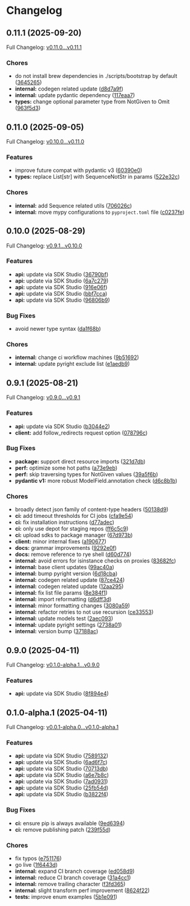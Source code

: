 # Changelog

## 0.11.1 (2025-09-20)

Full Changelog: [v0.11.0...v0.11.1](https://github.com/rsky/x-ray-webhook-python/compare/v0.11.0...v0.11.1)

### Chores

* do not install brew dependencies in ./scripts/bootstrap by default ([3645265](https://github.com/rsky/x-ray-webhook-python/commit/364526564b9e95e50cc010a3e06ab6c01962c13b))
* **internal:** codegen related update ([d8d7a9f](https://github.com/rsky/x-ray-webhook-python/commit/d8d7a9f7b9ce068997250b0cbf46014ffec2e6f0))
* **internal:** update pydantic dependency ([117eaa7](https://github.com/rsky/x-ray-webhook-python/commit/117eaa7329a5d5652cb817f79b31904426a81a9c))
* **types:** change optional parameter type from NotGiven to Omit ([963f5d3](https://github.com/rsky/x-ray-webhook-python/commit/963f5d3323393aa3da3fdcea631cd281a8371e36))

## 0.11.0 (2025-09-05)

Full Changelog: [v0.10.0...v0.11.0](https://github.com/rsky/x-ray-webhook-python/compare/v0.10.0...v0.11.0)

### Features

* improve future compat with pydantic v3 ([60390e0](https://github.com/rsky/x-ray-webhook-python/commit/60390e0cfeaee7ce6f455f2d6a2277bee5afd209))
* **types:** replace List[str] with SequenceNotStr in params ([522e32c](https://github.com/rsky/x-ray-webhook-python/commit/522e32c1bd25f78f5f4dc954cab5142f074e2a74))


### Chores

* **internal:** add Sequence related utils ([706026c](https://github.com/rsky/x-ray-webhook-python/commit/706026cad12bdb64019990bce917a8aecbbe8032))
* **internal:** move mypy configurations to `pyproject.toml` file ([c0237fe](https://github.com/rsky/x-ray-webhook-python/commit/c0237fe12ab93a0922cffc520095a67d53be5c88))

## 0.10.0 (2025-08-29)

Full Changelog: [v0.9.1...v0.10.0](https://github.com/rsky/x-ray-webhook-python/compare/v0.9.1...v0.10.0)

### Features

* **api:** update via SDK Studio ([36790bf](https://github.com/rsky/x-ray-webhook-python/commit/36790bf3543a83bdecd188a0041f8d4bac023ae7))
* **api:** update via SDK Studio ([6a7c279](https://github.com/rsky/x-ray-webhook-python/commit/6a7c279609077da4af1200da4ffe9c5027154222))
* **api:** update via SDK Studio ([916e06f](https://github.com/rsky/x-ray-webhook-python/commit/916e06f039cef726567ea31f2312b2545abb86a7))
* **api:** update via SDK Studio ([bbf7cca](https://github.com/rsky/x-ray-webhook-python/commit/bbf7cca5919c37c28b46e50ff652b45735521063))
* **api:** update via SDK Studio ([96806b9](https://github.com/rsky/x-ray-webhook-python/commit/96806b9102d7ef26db5fa00919d32e929adfbe74))


### Bug Fixes

* avoid newer type syntax ([da1f68b](https://github.com/rsky/x-ray-webhook-python/commit/da1f68b3a8230a97ab4986fb273c943602f4224b))


### Chores

* **internal:** change ci workflow machines ([9b51692](https://github.com/rsky/x-ray-webhook-python/commit/9b51692a72360907e06d0e4564aa60d52e099069))
* **internal:** update pyright exclude list ([e1aedb9](https://github.com/rsky/x-ray-webhook-python/commit/e1aedb96a55051d1053af48304caa7a4e3818ae2))

## 0.9.1 (2025-08-21)

Full Changelog: [v0.9.0...v0.9.1](https://github.com/rsky/x-ray-webhook-python/compare/v0.9.0...v0.9.1)

### Features

* **api:** update via SDK Studio ([b3044e2](https://github.com/rsky/x-ray-webhook-python/commit/b3044e24f1feda909d0930a261ab36b8085972d8))
* **client:** add follow_redirects request option ([078796c](https://github.com/rsky/x-ray-webhook-python/commit/078796c9280d60feaaffda5844aaa3c1d24b0b55))


### Bug Fixes

* **package:** support direct resource imports ([321d7db](https://github.com/rsky/x-ray-webhook-python/commit/321d7dbd4a3b24385b6a6736bcbe8e2df844f857))
* **perf:** optimize some hot paths ([a73e9eb](https://github.com/rsky/x-ray-webhook-python/commit/a73e9ebc14898c6de937530a1083dbff6bb68452))
* **perf:** skip traversing types for NotGiven values ([39a5f6b](https://github.com/rsky/x-ray-webhook-python/commit/39a5f6bd8615d0db29d0ae571e1bf8f5cb538c74))
* **pydantic v1:** more robust ModelField.annotation check ([d6c8b1b](https://github.com/rsky/x-ray-webhook-python/commit/d6c8b1b93cd75c002e1ca6139c7bb4d3cd48a83b))


### Chores

* broadly detect json family of content-type headers ([50138d9](https://github.com/rsky/x-ray-webhook-python/commit/50138d95e88a8f3ca873fd8809ffd44e159355fa))
* **ci:** add timeout thresholds for CI jobs ([cfa9e54](https://github.com/rsky/x-ray-webhook-python/commit/cfa9e5422a7f6c7f270c7ea360b2bf42d0c36af7))
* **ci:** fix installation instructions ([d77adec](https://github.com/rsky/x-ray-webhook-python/commit/d77adecda9578814a036acf4f7b4005c5db0ec59))
* **ci:** only use depot for staging repos ([ff6c5c9](https://github.com/rsky/x-ray-webhook-python/commit/ff6c5c9e66477bb7e62441e695f00897f5e0cb34))
* **ci:** upload sdks to package manager ([67d973b](https://github.com/rsky/x-ray-webhook-python/commit/67d973bbbe00bb435b97eedd4bd791d613563fc5))
* **client:** minor internal fixes ([a190677](https://github.com/rsky/x-ray-webhook-python/commit/a190677e809444eb05f4859d6aeb45f2f14ac969))
* **docs:** grammar improvements ([9292e0f](https://github.com/rsky/x-ray-webhook-python/commit/9292e0f6fae99def2ff0a875e2bc0fe9d1d0f432))
* **docs:** remove reference to rye shell ([d60d774](https://github.com/rsky/x-ray-webhook-python/commit/d60d774d7d66d0f5c5302a313f34a78b3666b19d))
* **internal:** avoid errors for isinstance checks on proxies ([83682fc](https://github.com/rsky/x-ray-webhook-python/commit/83682fc7daac02b940359ebed5d3f2301dfde83a))
* **internal:** base client updates ([99ac40a](https://github.com/rsky/x-ray-webhook-python/commit/99ac40a87ed8d88e980486b68b02f22d14e5452b))
* **internal:** bump pyright version ([6d18cba](https://github.com/rsky/x-ray-webhook-python/commit/6d18cba29aa220fa046ee96bc00ee8f6a507313a))
* **internal:** codegen related update ([87ce424](https://github.com/rsky/x-ray-webhook-python/commit/87ce42475bffe0c088d8dd90434a561817f527ff))
* **internal:** codegen related update ([12aa295](https://github.com/rsky/x-ray-webhook-python/commit/12aa295c089fe829df2360bf810e896c5b49263b))
* **internal:** fix list file params ([8e384f1](https://github.com/rsky/x-ray-webhook-python/commit/8e384f1e9abc44a5e1cfa93af6e6753f796285d3))
* **internal:** import reformatting ([d6dff3d](https://github.com/rsky/x-ray-webhook-python/commit/d6dff3df219ee222f6fab3a226886bd383bcc6d7))
* **internal:** minor formatting changes ([3080a59](https://github.com/rsky/x-ray-webhook-python/commit/3080a5913f6788a9e167a9df27c1845b0ab3b4a4))
* **internal:** refactor retries to not use recursion ([ce33553](https://github.com/rsky/x-ray-webhook-python/commit/ce3355381e19a8639470df9c84c89b2d5f4ddb6b))
* **internal:** update models test ([2aec093](https://github.com/rsky/x-ray-webhook-python/commit/2aec09363eda87876f7b5dd08014f14518462c20))
* **internal:** update pyright settings ([2738a01](https://github.com/rsky/x-ray-webhook-python/commit/2738a01bdce410ae92ede118eb1b325cacee57bc))
* **internal:** version bump ([37188ac](https://github.com/rsky/x-ray-webhook-python/commit/37188ac318bcfcdb860aa7ebd862e3545c30ff1f))

## 0.9.0 (2025-04-11)

Full Changelog: [v0.1.0-alpha.1...v0.9.0](https://github.com/rsky/x-ray-webhook-python/compare/v0.1.0-alpha.1...v0.9.0)

### Features

* **api:** update via SDK Studio ([8f894e4](https://github.com/rsky/x-ray-webhook-python/commit/8f894e41c9cc3cedd3e77102517eb934284465ef))

## 0.1.0-alpha.1 (2025-04-11)

Full Changelog: [v0.0.1-alpha.0...v0.1.0-alpha.1](https://github.com/rsky/x-ray-webhook-python/compare/v0.0.1-alpha.0...v0.1.0-alpha.1)

### Features

* **api:** update via SDK Studio ([7589132](https://github.com/rsky/x-ray-webhook-python/commit/758913224da7f757e79a2b69702e4efe3e657435))
* **api:** update via SDK Studio ([6ad6f7c](https://github.com/rsky/x-ray-webhook-python/commit/6ad6f7c973483b885209d5b9977bb9a5a53bcc44))
* **api:** update via SDK Studio ([70713db](https://github.com/rsky/x-ray-webhook-python/commit/70713db420d314ecc01bd0747de7f87b6e1056d1))
* **api:** update via SDK Studio ([a6e7b8c](https://github.com/rsky/x-ray-webhook-python/commit/a6e7b8c5ad8ddf44d9aead6bae565b7dc0fefe5d))
* **api:** update via SDK Studio ([7ad0931](https://github.com/rsky/x-ray-webhook-python/commit/7ad093103b8806b0ba1a75ffe4f3df2e28b64992))
* **api:** update via SDK Studio ([25fb54d](https://github.com/rsky/x-ray-webhook-python/commit/25fb54d91255fda22726499a4300af346d5f84f6))
* **api:** update via SDK Studio ([b3822f4](https://github.com/rsky/x-ray-webhook-python/commit/b3822f4dc020cb66d86f36f9873db182fccf125c))


### Bug Fixes

* **ci:** ensure pip is always available ([9ed6394](https://github.com/rsky/x-ray-webhook-python/commit/9ed639475e64bd3e15afff796095232f10b646eb))
* **ci:** remove publishing patch ([239f55d](https://github.com/rsky/x-ray-webhook-python/commit/239f55d2b97739a81196c181210d09193a26a862))


### Chores

* fix typos ([e751176](https://github.com/rsky/x-ray-webhook-python/commit/e751176bb041325e27a4d019b02206a72404351d))
* go live ([1f6443d](https://github.com/rsky/x-ray-webhook-python/commit/1f6443ddea144975e7461c2ea1173a237e6e1fd7))
* **internal:** expand CI branch coverage ([ed058d9](https://github.com/rsky/x-ray-webhook-python/commit/ed058d91f5af4352297672612b62d3616a93b026))
* **internal:** reduce CI branch coverage ([31a4cc1](https://github.com/rsky/x-ray-webhook-python/commit/31a4cc18498d4747e232311d52a61045f76a4918))
* **internal:** remove trailing character ([f3fd365](https://github.com/rsky/x-ray-webhook-python/commit/f3fd365c83b4306e982ff8a8e23f45519a149c5a))
* **internal:** slight transform perf improvement ([8624f22](https://github.com/rsky/x-ray-webhook-python/commit/8624f22e40b6de617197458b6da4ab15185bbdc6))
* **tests:** improve enum examples ([5b1e091](https://github.com/rsky/x-ray-webhook-python/commit/5b1e091f45c09c60ff674930b8aecd9e3b6c3385))
